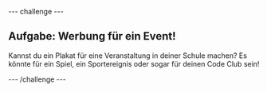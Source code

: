 \--- challenge \---

## Aufgabe: Werbung für ein Event!

Kannst du ein Plakat für eine Veranstaltung in deiner Schule machen? Es könnte für ein Spiel, ein Sportereignis oder sogar für deinen Code Club sein!

\--- /challenge \---